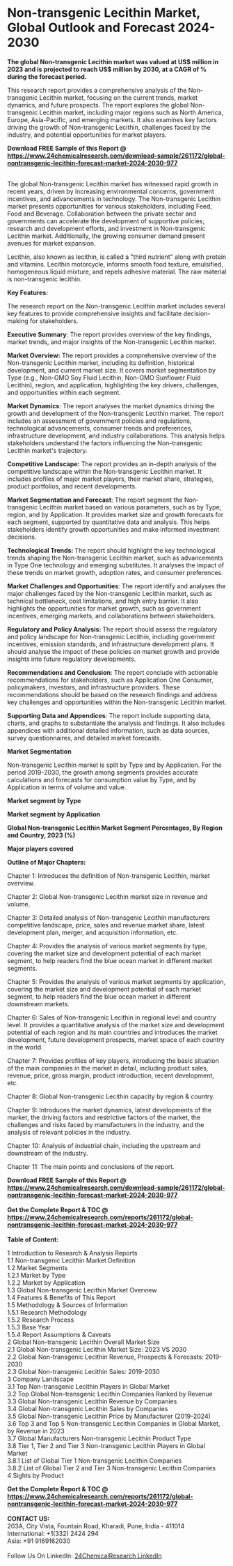 <h1>Non-transgenic Lecithin Market, Global Outlook and Forecast 2024-2030</h1><p><strong>The global Non-transgenic Lecithin market was valued at US$ million in 2023 and is projected to reach US$ million by 2030, at a CAGR of % during the forecast period.</strong></p><p>
</p><p>This research report provides a comprehensive analysis of the Non-transgenic Lecithin market, focusing on the current trends, market dynamics, and future prospects. The report explores the global Non-transgenic Lecithin market, including major regions such as North America, Europe, Asia-Pacific, and emerging markets. It also examines key factors driving the growth of Non-transgenic Lecithin, challenges faced by the industry, and potential opportunities for market players.</p><div><b>Download FREE Sample of this Report @ 
            <a href="https://www.24chemicalresearch.com/download-sample/261172/global-nontransgenic-lecithin-forecast-market-2024-2030-977">
            https://www.24chemicalresearch.com/download-sample/261172/global-nontransgenic-lecithin-forecast-market-2024-2030-977</a></b></div><br><p>
The global Non-transgenic Lecithin market has witnessed rapid growth in recent years, driven by increasing environmental concerns, government incentives, and advancements in technology. The Non-transgenic Lecithin market presents opportunities for various stakeholders, including Feed, Food and Beverage. Collaboration between the private sector and governments can accelerate the development of supportive policies, research and development efforts, and investment in Non-transgenic Lecithin market. Additionally, the growing consumer demand present avenues for market expansion.</p><p>
Lecithin, also known as lecithin, is called a "third nutrient" along with protein and vitamins. Lecithin motorcycle, informs smooth food texture, emulsified, homogeneous liquid mixture, and repels adhesive material. The raw material is non-transgenic lecithin.</p><p>
<strong>Key Features:</strong></p><p>
The research report on the Non-transgenic Lecithin market includes several key features to provide comprehensive insights and facilitate decision-making for stakeholders.</p><p>
<strong>Executive Summary</strong>: The report provides overview of the key findings, market trends, and major insights of the Non-transgenic Lecithin market.</p><p>
<strong>Market Overview:</strong> The report provides a comprehensive overview of the Non-transgenic Lecithin market, including its definition, historical development, and current market size. It covers market segmentation by Type (e.g., Non-GMO Soy Fluid Lecithin, Non-GMO Sunflower Fluid Lecithin), region, and application, highlighting the key drivers, challenges, and opportunities within each segment.</p><p>
<strong>Market Dynamics</strong>: The report analyses the market dynamics driving the growth and development of the Non-transgenic Lecithin market. The report includes an assessment of government policies and regulations, technological advancements, consumer trends and preferences, infrastructure development, and industry collaborations. This analysis helps stakeholders understand the factors influencing the Non-transgenic Lecithin market's trajectory.</p><p>
<strong>Competitive Landscape:</strong> The report provides an in-depth analysis of the competitive landscape within the Non-transgenic Lecithin market. It includes profiles of major market players, their market share, strategies, product portfolios, and recent developments.</p><p>
<strong>Market Segmentation and Forecast</strong>: The report segment the Non-transgenic Lecithin market based on various parameters, such as by Type, region, and by Application. It provides market size and growth forecasts for each segment, supported by quantitative data and analysis. This helps stakeholders identify growth opportunities and make informed investment decisions.</p><p>
<strong>Technological Trends: </strong>The report should highlight the key technological trends shaping the Non-transgenic Lecithin market, such as advancements in Type One technology and emerging substitutes. It analyses the impact of these trends on market growth, adoption rates, and consumer preferences.</p><p>
<strong>Market Challenges and Opportunities</strong>: The report identify and analyses the major challenges faced by the Non-transgenic Lecithin market, such as technical bottleneck, cost limitations, and high entry barrier. It also highlights the opportunities for market growth, such as government incentives, emerging markets, and collaborations between stakeholders.</p><p>
<strong>Regulatory and Policy Analysis: </strong>The report should assess the regulatory and policy landscape for Non-transgenic Lecithin, including government incentives, emission standards, and infrastructure development plans. It should analyse the impact of these policies on market growth and provide insights into future regulatory developments.</p><p>
<strong>Recommendations and Conclusion</strong>: The report conclude with actionable recommendations for stakeholders, such as Application One Consumer, policymakers, investors, and infrastructure providers. These recommendations should be based on the research findings and address key challenges and opportunities within the Non-transgenic Lecithin market.</p><p>
<strong>Supporting Data and Appendices</strong>: The report include supporting data, charts, and graphs to substantiate the analysis and findings. It also includes appendices with additional detailed information, such as data sources, survey questionnaires, and detailed market forecasts.</p><p>
<strong>Market Segmentation</strong></p><p>
Non-transgenic Lecithin market is split by Type and by Application. For the period 2019-2030, the growth among segments provides accurate calculations and forecasts for consumption value by Type, and by Application in terms of volume and value.</p><p>
<strong>Market segment by Type</strong></p><p>
</p><p>
</p><p><strong>Market segment by Application</strong></p><p>
</p><p>
</p><p><strong>Global Non-transgenic Lecithin Market Segment Percentages, By Region and Country, 2023 (%)</strong></p><p>
</p><p>
</p><p><strong>Major players covered</strong></p><p>
</p><p>
</p><p><strong>Outline of Major Chapters:</strong></p><p>
Chapter 1: Introduces the definition of Non-transgenic Lecithin, market overview.</p><p>
Chapter 2: Global Non-transgenic Lecithin market size in revenue and volume.</p><p>
Chapter 3: Detailed analysis of Non-transgenic Lecithin manufacturers competitive landscape, price, sales and revenue market share, latest development plan, merger, and acquisition information, etc.</p><p>
Chapter 4: Provides the analysis of various market segments by type, covering the market size and development potential of each market segment, to help readers find the blue ocean market in different market segments.</p><p>
Chapter 5: Provides the analysis of various market segments by application, covering the market size and development potential of each market segment, to help readers find the blue ocean market in different downstream markets.</p><p>
Chapter 6: Sales of Non-transgenic Lecithin in regional level and country level. It provides a quantitative analysis of the market size and development potential of each region and its main countries and introduces the market development, future development prospects, market space of each country in the world.</p><p>
Chapter 7: Provides profiles of key players, introducing the basic situation of the main companies in the market in detail, including product sales, revenue, price, gross margin, product introduction, recent development, etc.</p><p>
Chapter 8: Global Non-transgenic Lecithin capacity by region &amp; country.</p><p>
Chapter 9: Introduces the market dynamics, latest developments of the market, the driving factors and restrictive factors of the market, the challenges and risks faced by manufacturers in the industry, and the analysis of relevant policies in the industry.</p><p>
Chapter 10: Analysis of industrial chain, including the upstream and downstream of the industry.</p><p>
Chapter 11: The main points and conclusions of the report.</p><div><b>Download FREE Sample of this Report @ 
            <a href="https://www.24chemicalresearch.com/download-sample/261172/global-nontransgenic-lecithin-forecast-market-2024-2030-977">
            https://www.24chemicalresearch.com/download-sample/261172/global-nontransgenic-lecithin-forecast-market-2024-2030-977</a></b></div><br><div><b>Get the Complete Report & TOC @ 
            <a href="https://www.24chemicalresearch.com/reports/261172/global-nontransgenic-lecithin-forecast-market-2024-2030-977">
            https://www.24chemicalresearch.com/reports/261172/global-nontransgenic-lecithin-forecast-market-2024-2030-977</a></b></div><br>
            <b>Table of Content:</b><p>1 Introduction to Research & Analysis Reports<br />
    1.1 Non-transgenic Lecithin Market Definition<br />
    1.2 Market Segments<br />
        1.2.1 Market by Type<br />
        1.2.2 Market by Application<br />
    1.3 Global Non-transgenic Lecithin Market Overview<br />
    1.4 Features & Benefits of This Report<br />
    1.5 Methodology & Sources of Information<br />
        1.5.1 Research Methodology<br />
        1.5.2 Research Process<br />
        1.5.3 Base Year<br />
        1.5.4 Report Assumptions & Caveats<br />
2 Global Non-transgenic Lecithin Overall Market Size<br />
    2.1 Global Non-transgenic Lecithin Market Size: 2023 VS 2030<br />
    2.2 Global Non-transgenic Lecithin Revenue, Prospects & Forecasts: 2019-2030<br />
    2.3 Global Non-transgenic Lecithin Sales: 2019-2030<br />
3 Company Landscape<br />
    3.1 Top Non-transgenic Lecithin Players in Global Market<br />
    3.2 Top Global Non-transgenic Lecithin Companies Ranked by Revenue<br />
    3.3 Global Non-transgenic Lecithin Revenue by Companies<br />
    3.4 Global Non-transgenic Lecithin Sales by Companies<br />
    3.5 Global Non-transgenic Lecithin Price by Manufacturer (2019-2024)<br />
    3.6 Top 3 and Top 5 Non-transgenic Lecithin Companies in Global Market, by Revenue in 2023<br />
    3.7 Global Manufacturers Non-transgenic Lecithin Product Type<br />
    3.8 Tier 1, Tier 2 and Tier 3 Non-transgenic Lecithin Players in Global Market<br />
        3.8.1 List of Global Tier 1 Non-transgenic Lecithin Companies<br />
        3.8.2 List of Global Tier 2 and Tier 3 Non-transgenic Lecithin Companies<br />
4 Sights by Product</p><div><b>Get the Complete Report & TOC @ 
            <a href="https://www.24chemicalresearch.com/reports/261172/global-nontransgenic-lecithin-forecast-market-2024-2030-977">
            https://www.24chemicalresearch.com/reports/261172/global-nontransgenic-lecithin-forecast-market-2024-2030-977</a></b></div><br><b>CONTACT US:</b><br>
            203A, City Vista, Fountain Road, Kharadi, Pune, India - 411014<br>
            International: +1(332) 2424 294<br>
            Asia: +91 9169162030 <br><br>
            Follow Us On LinkedIn: <a href="https://www.linkedin.com/company/24chemicalresearch/">24ChemicalResearch LinkedIn</a>